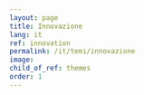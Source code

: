 ```yaml
---
layout: page
title: Innovazione
lang: it
ref: innovation
permalink: /it/temi/innovazione
image:
child_of_ref: themes
order: 1
---
```

